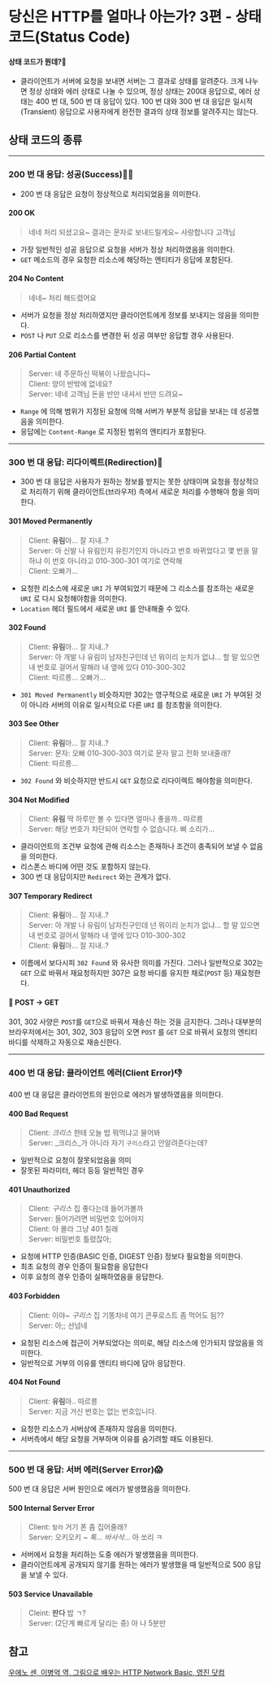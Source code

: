 # 당신은 HTTP를 얼마나 아는가? 3편 - 상태 코드(Status Code) 

#### 상태 코드가 뭔데?🧐
- 클라이언트가 서버에 요청을 보내면 서버는 그 결과로 상태를 알려준다. 크게 나누면 정상 상태와 에러 상태로 나눌 수 있으며, 정상 상태는 200대 응답으로, 에러 상태는 400 번 대, 500 번 대 응답이 있다. 100 번 대와 300 번 대 응답은 일시적(Transient) 응답으로 사용자에게 완전한 결과의 상태 정보를 알려주지는 않는다. 

## 상태 코드의 종류
---
### 200 번 대 응답: 성공(Success)🤸‍♂️
- 200 번 대 응답은 요청이 정상적으로 처리되었음을 의미한다. 
#### 200 OK
> 네네 처리 되셨고요~ 결과는 문자로 보내드릴게요~ 사랑합니다 고객님

- 가장 일반적인 성공 응답으로 요청을 서버가 정상 처리하였음을 의미한다. 
- `GET` 메소드의 경우 요청한 리소스에 해당하는 엔티티가 응답에 포함된다. 

#### 204 No Content
> 네네~ 처리 해드렸어요

- 서버가 요청을 정상 처리하였지만 클라이언트에게 정보를 보내지는 않음을 의미한다.
- `POST` 나 `PUT` 으로 리소스를 변경한 뒤 성공 여부만 응답할 경우 사용된다. 

#### 206 Partial Content
> Server: 네 주문하신 떡볶이 나왔습니다~<br>
Client: 양이 반밖에 없네요?<br>
Server: 네네 고객님 돈을 반만 내셔서 반만 드려요~

- `Range` 에 의해 범위가 지정된 요청에 의해 서버가 부분적 응답을 보내는 데 성공했음을 의미한다. 
- 응답에는 `Content-Range` 로 지정된 범위의 엔티티가 포함된다. 

---

### 300 번 대 응답: 리다이렉트(Redirection)🧐
- 300 번 대 응답은 사용자가 원하는 정보를 받지는 못한 상태이며 요청을 정상적으로 처리하기 위해 클라이언트(브라우저) 측에서 새로운 처리를 수행해야 함을 의미한다. 

#### 301 Moved Permanently
> Client: **유림**아... 잘 지내..?<br>
Server: 아 신발 나 유림인지 유린기인지 아니라고 번호 바뀌었다고 몇 번을 말하냐 이 번호 아니라고 010-300-301 여기로 연락해<br>
Client: 오빠가... 

- 요청한 리소스에 새로운 `URI` 가 부여되었기 때문에 그 리소스를 참조하는 새로운 `URI` 로 다시 요청해야함을 의미한다.
- `Location` 헤더 필드에서 새로운 `URI` 를 안내해줄 수 있다. 

#### 302 Found 
> Client: **유림**아... 잘 지내..?<br>
Server: 아 개발 나 유림이 남자친구인데 넌 뭐이리 눈치가 없냐... 할 말 있으면 내 번호로 걸어서 말해라 내 옆에 있다 010-300-302<br>
Client: 따르릉... 오빠가...

- `301 Moved Permanently` 비슷하지만 302는 영구적으로 새로운 `URI` 가 부여된 것이 아니라 서버의 이유로 일시적으로 다른 `URI` 를 참조함을 의미한다. 

#### 303 See Other
> Client: **유림**아... 잘 지내..?<br>
Server: 문자: 오빠 010-300-303 여기로 문자 말고 전화 보내줄래?<br>
Client: 따르릉...

- `302 Found` 와 비슷하지만 반드시 `GET` 요청으로 리다이렉트 해야함을 의미한다. 

#### 304 Not Modified
> Client: **유림** 딱 하루만 볼 수 있다면 얼마나 좋을까.. 따르릉<br> 
Server: 해당 번호가 차단되어 연락할 수 없습니다. 삐 소리가...

- 클라이언트의 조건부 요청에 관해 리소스는 존재하나 조건이 충족되어 보낼 수 없음을 의미한다. 
- 리스폰스 바디에 어떤 것도 포함하지 않는다. 
- 300 번 대 응답이지만 `Redirect` 와는 관계가 없다. 

#### 307 Temporary Redirect
> Client: **유림**아... 잘 지내..?<br>
Server: 아 개발 나 유림이 남자친구인데 넌 뭐이리 눈치가 없냐... 할 말 있으면 내 번호로 걸어서 말해라 내 옆에 있다 010-300-302<br>
Client: **유림**아... 잘 지내..?

- 이름에서 보다시피 `302 Found` 와 유사한 의미를 가진다. 그러나 일반적으로 302는 `GET` 으로 바꿔서 재요청하지만 307은 요청 바디를 유지한 채로(`POST` 등) 재요청한다. 
#### 🌟 POST -> GET 
301, 302 사양은 `POST`를 `GET`으로 바꿔서 재송신 하는 것을 금지한다. 
그러나 대부분의 브라우저에서는 301, 302, 303 응답이 오면 `POST` 를 `GET` 으로 바꿔서 요청의 엔티티 바디를 삭제하고 자동으로 재송신한다. 

---

### 400 번 대 응답: 클라이언트 에러(Client Error)👎
400 번 대 응답은 클라이언트의 원인으로 에러가 발생하였음을 의미한다. 

#### 400 Bad Request
> Client: _크리스_ 한테 오늘 밥 뭐먹냐고 물어봐<br>
Server: _크리스_가 아니라 자기 `구리스`라고 안알려준다는데?

- 일반적으로 요청이 잘못되었음을 의미
- 잘못된 파라미터, 헤더 등등 일반적인 경우 

#### 401 Unauthorized
> Client: _구리스_ 집 좋다는데 들어가볼까<br>
Server: 들어가려면 비밀번호 있어야지<br>
Client: 아 몰라 그냥 401 칠래<br> 
Server: 비밀번호 틀렸잖아;

- 요청에 HTTP 인증(BASIC 인증, DIGEST 인증) 정보다 필요함을 의미한다. 
- 최초 요청의 경우 인증이 필요함을 응답한다
- 이후 요청의 경우 인증이 실패하였음을 응답한다. 

#### 403 Forbidden
> Client: 이야~ _구리스_ 집 기똥차네 여기 콘푸로스트 좀 먹어도 됨??<br>
Server: 아;; 선넘네 

- 요청된 리소스에 접근이 거부되었다는 의미로, 해당 리소스에 인가되지 않았음을 의미한다. 
- 일반적으로 거부의 이유를 엔티티 바디에 담아 응답한다. 

#### 404 Not Found
> Client: **유림**아.. 따르릉<br>
Server: 지금 거신 번호는 없는 번호입니다. 

- 요청한 리소스가 서버상에 존재하지 않음을 의미한다. 
- 서버측에서 해당 요청을 거부하며 이유를 숨기려할 때도 이용된다. 

---

### 500 번 대 응답: 서버 에러(Server Error)😱
500 번 대 응답은 서버 원인으로 에러가 발생했음을 의미한다. 

#### 500 Internal Server Error
> Client: `랄라` 거기 폰 좀 집어줄래?<br>
Server: 오키오키 ~ _툭... 바사삭..._ 아 쏘리 ㅋ

- 서버에서 요청을 처리하는 도중 에러가 발생했음을 의미한다. 
- 클라이언트에게 공개되지 않기를 원하는 에러가 발생했을 때 일반적으로 500 응답을 보낼 수 있다. 

#### 503 Service Unavailable
> Cleint: **판다** 밥 ㄱ?<br>
Server: (2단계 빠르게 달리는 중) 아 나 5분만

## 참고
[우에노 센, 이병억 역, 그림으로 배우는 HTTP Network Basic, 영진 닷컴](http://www.kyobobook.co.kr/product/detailViewKor.laf?mallGb=KOR&ejkGb=KOR&barcode=9788931447897)
